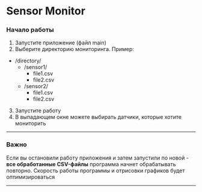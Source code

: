 # Sensor Monitor

### Начало работы

1. Запустите приложение (файл main)
2. Выберите директорию мониторинга. Пример:

- /directory/
  - /sensor1/
    - file1.csv
    - file2.csv
  - /sensor2/
    - file1.csv
    - file2.csv

3. Запустите работу
4. В выпадающем окне можете выбирать датчики, которые хотите мониторить

---

### Важно

Если вы остановили работу приложения и затем запустили по новой - __все обработанные CSV-файлы__ программа начнет обрабатывать повторно. 
Скорость работы программы и отрисовки графиков будет оптимизироваться

---
